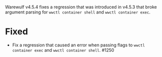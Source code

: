 Warewulf v4.5.4 fixes a regression that was introduced in v4.5.3 that broke argument parsing for `wwctl container shell` and `wwctl container exec`.

# Fixed

- Fix a regression that caused an error when passing flags to `wwctl container exec` and `wwctl container shell`. #1250
